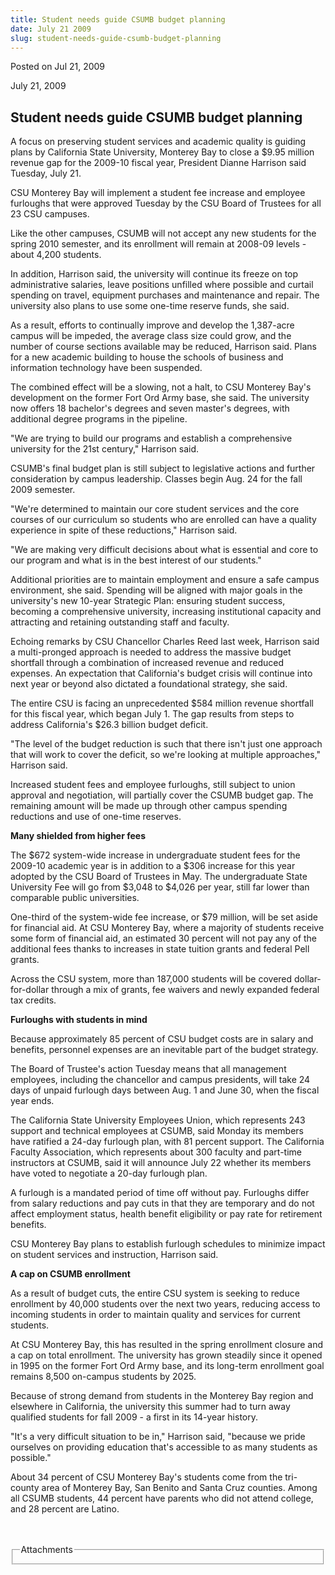 ```yaml
---
title: Student needs guide CSUMB budget planning
date: July 21 2009
slug: student-needs-guide-csumb-budget-planning
---
```


 



<span class="date">Posted on Jul 21, 2009    </span>
<p>July 21, 2009</p>
<h2><strong>Student needs guide CSUMB budget planning</strong></h2>
<p>A focus on preserving student services and academic quality is
guiding plans by California State University, Monterey Bay to close
a $9.95 million revenue gap for the 2009-10 fiscal year, President
Dianne Harrison said Tuesday, July 21.</p>
<p>CSU Monterey Bay will implement a student fee increase and
employee furloughs that were approved Tuesday by the CSU Board of
Trustees for all 23 CSU campuses.</p>
<p>Like the other campuses, CSUMB will not accept any new students
for the spring 2010 semester, and its enrollment will remain at
2008-09 levels - about 4,200 students.</p>
<p>In addition, Harrison said, the university will continue its
freeze on top administrative salaries, leave positions unfilled
where possible and curtail spending on travel, equipment purchases
and maintenance and repair. The university also plans to use some
one-time reserve funds, she said.</p>
<p>As a result, efforts to continually improve and develop the
1,387-acre campus will be impeded, the average class size could
grow, and the number of course sections available may be reduced,
Harrison said. Plans for a new academic building to house the
schools of business and information technology have been
suspended.</p>
<p>The combined effect will be a slowing, not a halt, to CSU
Monterey Bay&apos;s development on the former Fort Ord Army base, she
said. The university now offers 18 bachelor&apos;s degrees and seven
master&apos;s degrees, with additional degree programs in the
pipeline.</p>
<p>&quot;We are trying to build our programs and establish a
comprehensive university for the 21st century,&quot; Harrison said.</p>
<p>CSUMB&apos;s final budget plan is still subject to legislative
actions and further consideration by campus leadership. Classes
begin Aug. 24 for the fall 2009 semester.</p>
<p>&quot;We&apos;re determined to maintain our core student services and the
core courses of our curriculum so students who are enrolled can
have a quality experience in spite of these reductions,&quot; Harrison
said.</p>
<p>&quot;We are making very difficult decisions about what is essential
and core to our program and what is in the best interest of our
students.&quot;</p>
<p>Additional priorities are to maintain employment and ensure a
safe campus environment, she said. Spending will be aligned with
major goals in the university&apos;s new 10-year Strategic Plan:
ensuring student success, becoming a comprehensive university,
increasing institutional capacity and attracting and retaining
outstanding staff and faculty.</p>
<p>Echoing remarks by CSU Chancellor Charles Reed last week,
Harrison said a multi-pronged approach is needed to address the
massive budget shortfall through a combination of increased revenue
and reduced expenses. An expectation that California&apos;s budget
crisis will continue into next year or beyond also dictated a
foundational strategy, she said.</p>
<p>The entire CSU is facing an unprecedented $584 million revenue
shortfall for this fiscal year, which began July 1. The gap results
from steps to address California&apos;s $26.3 billion budget
deficit.</p>
<p>&quot;The level of the budget reduction is such that there isn&apos;t just
one approach that will work to cover the deficit, so we&apos;re looking
at multiple approaches,&quot; Harrison said.</p>
<p>Increased student fees and employee furloughs, still subject to
union approval and negotiation, will partially cover the CSUMB
budget gap. The remaining amount will be made up through other
campus spending reductions and use of one-time reserves.</p>
<p><strong>Many shielded from higher fees</strong></p>
<p>The $672 system-wide increase in undergraduate student fees for
the 2009-10 academic year is in addition to a $306 increase for
this year adopted by the CSU Board of Trustees in May. The
undergraduate State University Fee will go from $3,048 to $4,026
per year, still far lower than comparable public universities.</p>
<p>One-third of the system-wide fee increase, or $79 million, will
be set aside for financial aid. At CSU Monterey Bay, where a
majority of students receive some form of financial aid, an
estimated 30 percent will not pay any of the additional fees thanks
to increases in state tuition grants and federal Pell grants.</p>
<p>Across the CSU system, more than 187,000 students will be
covered dollar-for-dollar through a mix of grants, fee waivers and
newly expanded federal tax credits.</p>
<p><strong>Furloughs with students in mind</strong></p>
<p>Because approximately 85 percent of CSU budget costs are in
salary and benefits, personnel expenses are an inevitable part of
the budget strategy.</p>
<p>The Board of Trustee&apos;s action Tuesday means that all management
employees, including the chancellor and campus presidents, will
take 24 days of unpaid furlough days between Aug. 1 and June 30,
when the fiscal year ends.</p>
<p>The California State University Employees Union, which
represents 243 support and technical employees at CSUMB, said
Monday its members have ratified a 24-day furlough plan, with 81
percent support. The California Faculty Association, which
represents about 300 faculty and part-time instructors at CSUMB,
said it will announce July 22 whether its members have voted to
negotiate a 20-day furlough plan.</p>
<p>A furlough is a mandated period of time off without pay.
Furloughs differ from salary reductions and pay cuts in that they
are temporary and do not affect employment status, health benefit
eligibility or pay rate for retirement benefits.</p>
<p>CSU Monterey Bay plans to establish furlough schedules to
minimize impact on student services and instruction, Harrison
said.</p>
<p><strong>A cap on CSUMB enrollment</strong></p>
<p>As a result of budget cuts, the entire CSU system is seeking to
reduce enrollment by 40,000 students over the next two years,
reducing access to incoming students in order to maintain quality
and services for current students.</p>
<p>At CSU Monterey Bay, this has resulted in the spring enrollment
closure and a cap on total enrollment. The university has grown
steadily since it opened in 1995 on the former Fort Ord Army base,
and its long-term enrollment goal remains 8,500 on-campus students
by 2025.</p>
<p>Because of strong demand from students in the Monterey Bay
region and elsewhere in California, the university this summer had
to turn away qualified students for fall 2009 - a first in its
14-year history.</p>
<p>&quot;It&apos;s a very difficult situation to be in,&quot; Harrison said,
&quot;because we pride ourselves on providing education that&apos;s
accessible to as many students as possible.&quot;</p>
<p>About 34 percent of CSU Monterey Bay&apos;s students come from the
tri-county area of Monterey Bay, San Benito and Santa Cruz
counties. Among all CSUMB students, 44 percent have parents who did
not attend college, and 28 percent are Latino.</p>
<br>
<br>
<fieldset class="fieldgroup group-attachments">
<legend>Attachments</legend>
<div class="field field-type-emvideo field-field-attach-video">
<div class="field-items">
<div class="field-item odd">
<div class="emvideo emvideo-video emvideo-"/>
</div>
</div>
</div>
</fieldset>
</br></br>




```
